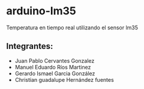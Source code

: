 # arduino-lm35
Temperatura en tiempo real utilizando el sensor lm35

## Integrantes:
* Juan Pablo Cervantes Gonzalez
* Manuel Eduardo Ríos Martinez
* Gerardo Ismael Garcia González
* Christian guadalupe Hernández fuentes
